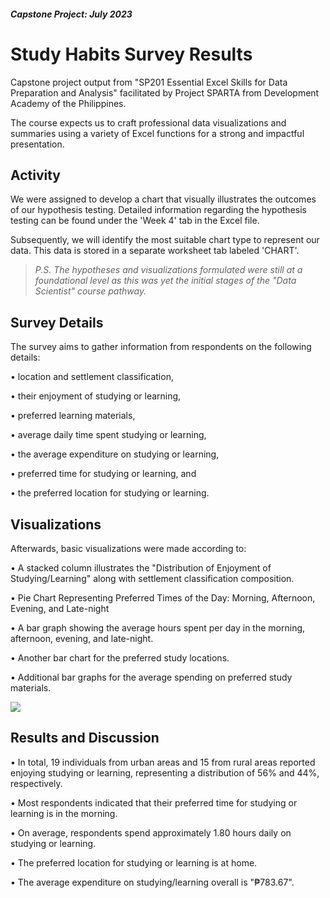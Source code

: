 #### *Capstone Project: July 2023*
# Study Habits Survey Results 

Capstone project output from "SP201 Essential Excel Skills for Data Preparation and Analysis"
facilitated by Project SPARTA from Development Academy of the Philippines.

The course expects us to craft professional data visualizations and summaries using a variety of Excel functions for a strong and impactful presentation.

## Activity
We were assigned to develop a chart that visually illustrates the outcomes of our hypothesis testing. Detailed information regarding the hypothesis testing can be found under the 'Week 4' tab in the Excel file.

Subsequently, we will identify the most suitable chart type to represent our data. This data is stored in a separate worksheet tab labeled 'CHART'.

>*P.S. The hypotheses and visualizations formulated were still at a foundational level as this was yet the initial stages of the "Data Scientist" course pathway.*






## Survey Details
The survey aims to gather information from respondents on the following details:

• location and settlement classification,

• their enjoyment of studying or learning,

• preferred learning materials,

• average daily time spent studying or learning,

• the average expenditure on studying or learning,

• preferred time for studying or learning, and

• the preferred location for studying or learning.



## Visualizations
Afterwards, basic visualizations were made according to:

• A stacked column illustrates the "Distribution of Enjoyment of Studying/Learning" along with settlement classification composition.

• Pie Chart Representing Preferred Times of the Day: Morning, Afternoon, Evening, and Late-night

• A bar graph showing the average hours spent per day in the morning, afternoon, evening, and late-night.

• Another bar chart for the preferred study locations.

• Additional bar graphs for the average spending on preferred study materials.

![](https://github.com/jvenncpe/Study-Habits-Survey-Results/blob/main/images/sp201.png)




## Results and Discussion

• In total, 19 individuals from urban areas and 15 from rural areas reported enjoying studying or learning, representing a distribution of 56% and 44%, respectively.

• Most respondents indicated that their preferred time for studying or learning is in the morning.

• On average, respondents spend approximately 1.80 hours daily on studying or learning.

• The preferred location for studying or learning is at home.

• The average expenditure on studying/learning overall is "₱783.67".
